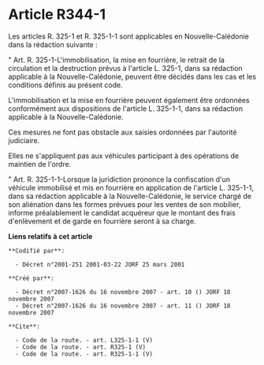 # Article R344-1

Les articles R. 325-1 et R. 325-1-1 sont applicables en Nouvelle-Calédonie dans la rédaction suivante : 

" Art. R. 325-1-L'immobilisation, la mise en fourrière, le retrait de la circulation et la destruction prévus à l'article L.
325-1, dans sa rédaction applicable à la Nouvelle-Calédonie, peuvent être décidés dans les cas et les conditions définis au
présent code. 

L'immobilisation et la mise en fourrière peuvent également être ordonnées conformément aux dispositions de l'article L.
325-1-1, dans sa rédaction applicable à la Nouvelle-Calédonie. 

Ces mesures ne font pas obstacle aux saisies ordonnées par l'autorité judiciaire. 

Elles ne s'appliquent pas aux véhicules participant à des opérations de maintien de l'ordre. 

" Art. R. 325-1-1-Lorsque la juridiction prononce la confiscation d'un véhicule immobilisé et mis en fourrière en application
de l'article L. 325-1-1, dans sa rédaction applicable à la Nouvelle-Calédonie, le service chargé de son aliénation dans les
formes prévues pour les ventes de son mobilier, informe préalablement le candidat acquéreur que le montant des frais
d'enlèvement et de garde en fourrière seront à sa charge.

**Liens relatifs à cet article**

	**Codifié par**:

	  - Décret n°2001-251 2001-03-22 JORF 25 mars 2001

	**Créé par**:

	  - Décret n°2007-1626 du 16 novembre 2007 - art. 10 () JORF 18 novembre 2007
	  - Décret n°2007-1626 du 16 novembre 2007 - art. 11 () JORF 18 novembre 2007

	**Cite**:

	  - Code de la route. - art. L325-1-1 (V)
	  - Code de la route. - art. R325-1 (V)
	  - Code de la route. - art. R325-1-1 (V)
